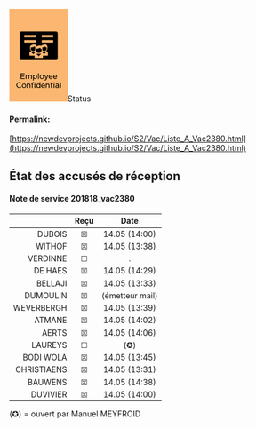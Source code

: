 <link rel="stylesheet" href="https://newdevprojects.github.io/S2/S2.css">

<span>![](restricted.png)Status</span>

#### Permalink:
[https://newdevprojects.github.io/S2/Vac/Liste_A_Vac2380.html](https://newdevprojects.github.io/S2/Vac/Liste_A_Vac2380.html)


## &Eacute;tat des accusés de réception

#### Note de service 201818_vac2380

| &nbsp; | Reçu | Date |
| ---: | :---: | :---: |
| DUBOIS | &#9746; | 14.05 (14:00) |
| WITHOF | &#9746; | 14.05 (13:38) |
| VERDINNE | &#9744; | . |
| DE HAES | &#9746; | 14.05 (14:29) |
| BELLAJI | &#9746; | 14.05 (13:33) |
| DUMOULIN | &#9746; | (émetteur mail) |
| WEVERBERGH | &#9746; | 14.05 (13:39) |
| ATMANE | &#9746; | 14.05 (14:02) |
| AERTS | &#9746; | 14.05 (14:06) |
| LAUREYS | &#9744; | (&#10026;) |
| BODI WOLA | &#9746; | 14.05 (13:45) |
| CHRISTIAENS | &#9746; | 14.05 (13:31) |
| BAUWENS | &#9746; | 14.05 (14:38) |
| DUVIVIER | &#9746; | 14.05 (14:00) |

(&#10026;) = ouvert par Manuel MEYFROID
